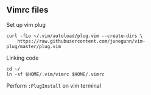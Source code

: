 ## Vimrc files

Set up vim plug
```
curl -fLo ~/.vim/autoload/plug.vim --create-dirs \
    https://raw.githubusercontent.com/junegunn/vim-plug/master/plug.vim
```

Linking code
```
cd ~/
ln -sf $HOME/.vim/vimrc $HOME/.vimrc
```

Perform `:PlugInstall` on vim terminal
